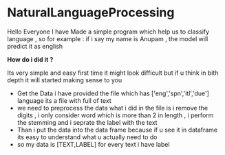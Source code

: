 # NaturalLanguageProcessing

<p> Hello Everyone I have Made a simple program which help us to classify language , so for  example : if i say my name is Anupam , the model will predict it as english </p>

<b> How do i did it ?</b>
<p> Its very simple and easy first time it might look difficult but if u think in bith depth it will started making sense to you </p>

<ul>
  <li>Get the Data i have provided the file which has ['eng','spn','itl','due'] language its a file with full of text</li>
  <li>we need to preprocess the data what i did in the file is i remove the digits , i only consider word which is more than 2 in length , i perform the stemming and i seprate the label with the text </li>
  <li> Than i put the data into the data frame because if u see it in dataframe its easy to understand what u actually need to do</li>
  <li> so my data is [TEXT,LABEL] for every text i have label </li>
</ul>
